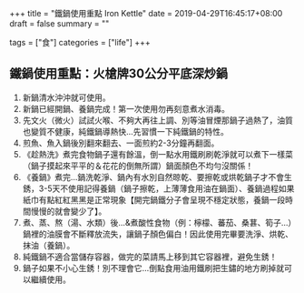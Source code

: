 +++
title = "鐵鍋使用重點 Iron Kettle"
date = 2019-04-29T16:45:17+08:00
draft = false
summary = ""

tags = ["食"]
categories = ["life"]
+++

## 鐵鍋使用重點：火槍牌30公分平底深炒鍋

1. 新鍋清水沖沖就可使用。
2. 新鍋已經開鍋、養鍋完成！第一次使用勿再刻意煮水消毒。
3. 先文火（微火）試試火喉、不夠大再往上調、別等油冒煙那鍋子過熱了，油質也變質不健康，純鐵鍋導熱快…先習慣一下純鐵鍋的特性。
4. 煎魚、魚入鍋後別翻來翻去、一面煎約2-3分鐘再翻面。
5. 《趁熱洗》煮完食物鍋子還有餘溫，倒一點水用鐵刷刷乾淨就可以煮下一樣菜（鍋子摸起來平平的＆花花的倒無所謂）鍋面顏色不均勻沒關係！
6. 《養鍋》煮完…鍋洗乾淨、鍋內有水別自然晾乾、要擦乾或烘乾鍋子才不會生銹，3-5天不使用記得養鍋（鍋子擦乾，上薄薄食用油在鍋面）、養鍋過程如果紙巾有點紅紅黑黑是正常現象【開完鍋鐵分子會呈現不穩定狀態，養鍋一段時間慢慢的就會變少了】。
7. 煮、蒸、熬（湯、水類）後…&煮酸性食物（例：檸檬、蕃茄、桑葚、筍子…）鍋裡的油膜會不斷釋放流失，讓鍋子顏色偏白！因此使用完畢要洗淨、烘乾、抹油（養鍋）。
8. 純鐵鍋不適合當儲存容器，做完的菜請馬上移到其它容器裡，避免生銹！
9. 鍋子如果不小心生銹！別不理會它…倒點食用油用鐵刷把生鏽的地方刷掉就可以繼續使用。

